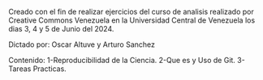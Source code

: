Creado con el fin de realizar ejercicios del curso de analisis realizado por Creative Commons Venezuela en la Universidad Central de Venezuela los dias 3, 4 y 5 de Junio del 2024.

Dictado por: Oscar Altuve y Arturo Sanchez

Contenido:
1-Reproducibilidad de la Ciencia.
2-Que es y Uso de Git.
3-Tareas Practicas.
